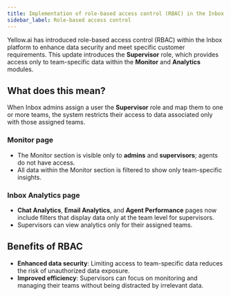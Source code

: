 ```yaml
---
title: Implementation of role-based access control (RBAC) in the Inbox platform
sidebar_label: Role-based access control
---
```


Yellow.ai has introduced role-based access control (RBAC) within the Inbox platform to enhance data security and meet specific customer requirements. This update introduces the **Supervisor** role, which provides access only to team-specific data within the **Monitor** and **Analytics** modules.

## What does this mean?

When Inbox admins assign a user the **Supervisor** role and map them to one or more teams, the system restricts their access to data associated only with those assigned teams.

### **Monitor page**

- The Monitor section is visible only to **admins** and **supervisors**; agents do not have access.
- All data within the Monitor section is filtered to show only team-specific insights.

### **Inbox Analytics page**

- **Chat Analytics**, **Email Analytics**, and **Agent Performance** pages now include filters that display data only at the team level for supervisors.
- Supervisors can view analytics only for their assigned teams.

## Benefits of RBAC

- **Enhanced data security**: Limiting access to team-specific data reduces the risk of unauthorized data exposure.
- **Improved efficiency**: Supervisors can focus on monitoring and managing their teams without being distracted by irrelevant data.
